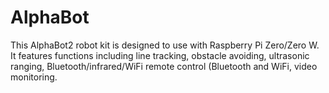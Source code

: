 # AlphaBot
This AlphaBot2 robot kit is designed to use with Raspberry Pi Zero/Zero W. 
It features functions including line tracking, obstacle avoiding, ultrasonic ranging, Bluetooth/infrared/WiFi remote control (Bluetooth and WiFi, video monitoring.

